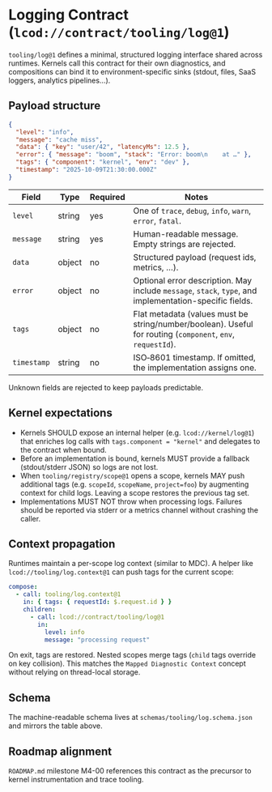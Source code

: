 # Logging Contract (`lcod://contract/tooling/log@1`)

`tooling/log@1` defines a minimal, structured logging interface shared across runtimes. Kernels call this contract for their own diagnostics, and compositions can bind it to environment-specific sinks (stdout, files, SaaS loggers, analytics pipelines…).

## Payload structure

```json
{
  "level": "info",
  "message": "cache miss",
  "data": { "key": "user/42", "latencyMs": 12.5 },
  "error": { "message": "boom", "stack": "Error: boom\n    at …" },
  "tags": { "component": "kernel", "env": "dev" },
  "timestamp": "2025-10-09T21:30:00.000Z"
}
```

| Field      | Type    | Required | Notes |
| ---------- | ------- | -------- | ----- |
| `level`    | string  | yes      | One of `trace`, `debug`, `info`, `warn`, `error`, `fatal`. |
| `message`  | string  | yes      | Human-readable message. Empty strings are rejected. |
| `data`     | object  | no       | Structured payload (request ids, metrics, …). |
| `error`    | object  | no       | Optional error description. May include `message`, `stack`, `type`, and implementation-specific fields. |
| `tags`     | object  | no       | Flat metadata (values must be string/number/boolean). Useful for routing (`component`, `env`, `requestId`). |
| `timestamp`| string  | no       | ISO‑8601 timestamp. If omitted, the implementation assigns one. |

Unknown fields are rejected to keep payloads predictable.

## Kernel expectations

- Kernels SHOULD expose an internal helper (e.g. `lcod://kernel/log@1`) that enriches log calls with `tags.component = "kernel"` and delegates to the contract when bound.
- Before an implementation is bound, kernels MUST provide a fallback (stdout/stderr JSON) so logs are not lost.
- When `tooling/registry/scope@1` opens a scope, kernels MAY push additional tags (e.g. `scopeId`, `scopeName`, `project=foo`) by augmenting context for child logs. Leaving a scope restores the previous tag set.
- Implementations MUST NOT throw when processing logs. Failures should be reported via stderr or a metrics channel without crashing the caller.

## Context propagation

Runtimes maintain a per-scope log context (similar to MDC). A helper like `lcod://tooling/log.context@1` can push tags for the current scope:

```yaml
compose:
  - call: tooling/log.context@1
    in: { tags: { requestId: $.request.id } }
    children:
      - call: lcod://contract/tooling/log@1
        in:
          level: info
          message: "processing request"
```

On exit, tags are restored. Nested scopes merge tags (`child` tags override on key collision). This matches the `Mapped Diagnostic Context` concept without relying on thread-local storage.

## Schema

The machine-readable schema lives at `schemas/tooling/log.schema.json` and mirrors the table above.

## Roadmap alignment

`ROADMAP.md` milestone M4-00 references this contract as the precursor to kernel instrumentation and trace tooling.
